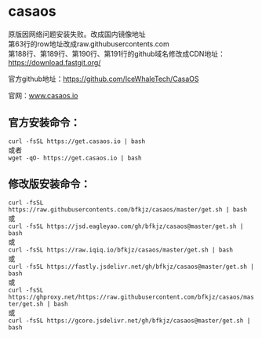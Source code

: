 # casaos
原版因网络问题安装失败。改成国内镜像地址  
第63行的row地址改成raw.githubusercontents.com  
第188行、第189行、第190行、第191行的github域名修改成CDN地址：https://download.fastgit.org/  
  
  
  
官方github地址：https://github.com/IceWhaleTech/CasaOS

官网：www.casaos.io  

## 官方安装命令：  
```curl -fsSL https://get.casaos.io | bash```   
或者  
```wget -qO- https://get.casaos.io | bash```  
  
  
  

## 修改版安装命令：  
```curl -fsSL https://raw.githubusercontents.com/bfkjz/casaos/master/get.sh | bash```  
或  
```curl -fsSL https://jsd.eagleyao.com/gh/bfkjz/casaos@master/get.sh | bash```  
或  
```curl -fsSL https://raw.iqiq.io/bfkjz/casaos/master/get.sh | bash```  
或  
```curl -fsSL https://fastly.jsdelivr.net/gh/bfkjz/casaos@master/get.sh | bash```  
或  
```curl -fsSL https://ghproxy.net/https://raw.githubusercontent.com/bfkjz/casaos/master/get.sh | bash```  
或  
```curl -fsSL https://gcore.jsdelivr.net/gh/bfkjz/casaos@master/get.sh | bash```  

